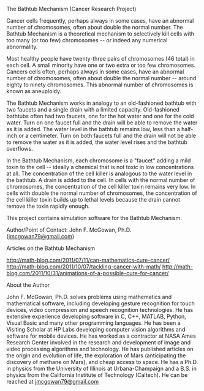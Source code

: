 The Bathtub Mechanism (Cancer Research Project)

Cancer cells frequently, perhaps always in some cases, have an
abnormal number of chromosomes, often about double the normal number.
The Bathtub Mechanism is a theoretical mechanism to selectively kill
cells with too many (or too few) chromosomes -- or indeed any
numerical abnormality.

Most healthy people have twenty-three pairs of chromosomes (46 total)
in each cell.  A small minority have one or two extra or too few
chromosomes.  Cancers cells often, perhaps always in some cases, have
an abnormal number of chromosomes, often about double the normal
number -- around eighty to ninety chromosomes.  This abnormal number
of chromosomes is known as aneuploidy.

The Bathtub Mechanism works in analogy to an old-fashioned bathtub
with two faucets and a single drain with a limited capacity.
Old-fashioned bathtubs often had two faucets, one for the hot water
and one for the cold water.  Turn on one faucet full and the drain
will be able to remove the water as it is added.  The water level in
the bathtub remains low, less than a half-inch or a centimeter.  Turn
on both faucets full and the drain will not be able to remove the
water as it is added, the water level rises and the bathtub overflows.

In the Bathtub Mechanism, each chromosome is a "faucet" adding a mild
toxin to the cell -- ideally a chemical that is not toxic in low
concentrations at all.  The concentration of the cell killer is
analogous to the water level in the bathtub.  A drain is added to the
cell.  In cells with the normal number of chromosomes, the
concentration of the cell killer toxin remains very low.  In cells
with double the normal number of chromosomes, the concentration of the
cell killer toxin builds up to lethal levels because the drain cannot
remove the toxin rapidly enough.

This project contains simulation software for the Bathtub Mechanism.

Author/Point of Contact: John F. McGowan, Ph.D. (jmcgowan79@gmail.com)


Articles on the Bathtub Mechanism

http://math-blog.com/2011/07/11/can-mathematics-cure-cancer/
http://math-blog.com/2011/10/07/tackling-cancer-with-math/
http://math-blog.com/2011/10/31/animations-of-a-possible-cure-for-cancer/


About the Author

John F. McGowan, Ph.D. solves problems using mathematics and
mathematical software, including developing gesture recognition for
touch devices, video compression and speech recognition
technologies. He has extensive experience developing software in C,
C++, MATLAB, Python, Visual Basic and many other programming
languages. He has been a Visiting Scholar at HP Labs developing
computer vision algorithms and software for mobile devices. He has
worked as a contractor at NASA Ames Research Center involved in the
research and development of image and video processing algorithms and
technology. He has published articles on the origin and evolution of
life, the exploration of Mars (anticipating the discovery of methane
on Mars), and cheap access to space. He has a Ph.D. in physics from
the University of Illinois at Urbana-Champaign and a B.S. in physics
from the California Institute of Technology (Caltech). He can be
reached at jmcgowan79@gmail.com

